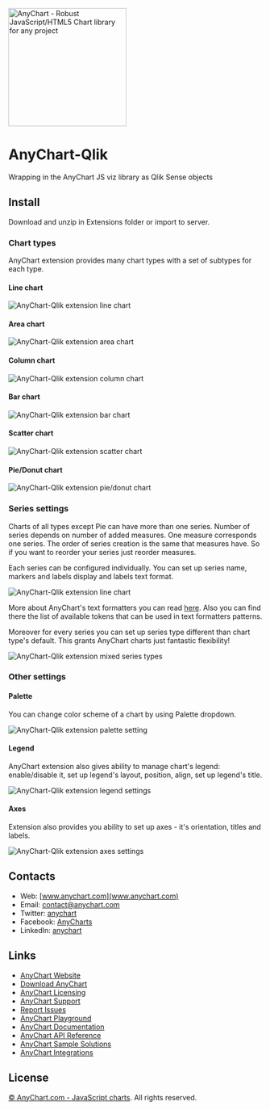 [<img src="https://cdn.anychart.com/images/logo-transparent-segoe.png?2" width="234px" alt="AnyChart - Robust JavaScript/HTML5 Chart library for any project">](https://anychart.com)

AnyChart-Qlik
================

Wrapping in the AnyChart JS viz library as Qlik Sense objects

## Install

Download and unzip in Extensions folder or import to server.

### Chart types

AnyChart extension provides many chart types with a set of subtypes for each type.

#### Line chart
![AnyChart-Qlik extension line chart](/img/image1.png?raw=true)

#### Area chart
![AnyChart-Qlik extension area chart](/img/image2.png?raw=true)

#### Column chart
![AnyChart-Qlik extension column chart](/img/image3.png?raw=true)

#### Bar chart
![AnyChart-Qlik extension bar chart](/img/image4.png?raw=true)

#### Scatter chart
![AnyChart-Qlik extension scatter chart](/img/types_scatter1.png?raw=true)

#### Pie/Donut chart
![AnyChart-Qlik extension pie/donut chart](/img/image6.png?raw=true)

### Series settings

Charts of all types except Pie can have more than one series. Number of series depends on number of added measures.
One measure corresponds one series. The order of series creation is the same that measures have. So if you want to reorder
your series just reorder measures.

Each series can be configured individually. You can set up series name, markers and labels display and labels text format.

![AnyChart-Qlik extension line chart](/img/2panel_measures.png?raw=true)

More about AnyChart's text formatters you can read [here](http://docs.anychart.com/7.13.0/Common_Settings/Text_Formatters).
Also you can find there the list of available tokens that can be used in text formatters patterns.

Moreover for every series you can set up series type different than chart type's default. This grants AnyChart charts just fantastic flexibility!

![AnyChart-Qlik extension mixed series types](/img/mixed4.png?raw=true)

### Other settings

#### Palette
You can change color scheme of a chart by using Palette dropdown.

![AnyChart-Qlik extension palette setting](/img/palettes.png?raw=true)

#### Legend
AnyChart extension also gives ability to manage chart's legend: enable/disable it, set up legend's layout, position, align, set up legend's title.

![AnyChart-Qlik extension legend settings](/img/legend1.png?raw=true)

#### Axes
Extension also provides you ability to set up axes - it's orientation, titles and labels.

![AnyChart-Qlik extension axes settings](/img/4panel_axis.png?raw=true)

## Contacts

* Web: [www.anychart.com](www.anychart.com)
* Email: [contact@anychart.com](mailto:contact@anychart.com)
* Twitter: [anychart](https://twitter.com/anychart)
* Facebook: [AnyCharts](https://www.facebook.com/AnyCharts)
* LinkedIn: [anychart](https://www.linkedin.com/company/anychart)

## Links

* [AnyChart Website](http://www.anychart.com)
* [Download AnyChart](http://www.anychart.com/download/)
* [AnyChart Licensing](http://www.anychart.com/buy/)
* [AnyChart Support](http://www.anychart.com/support/)
* [Report Issues](https://github.com/AnyChart/AnyChart-Ember/issues)
* [AnyChart Playground](http://playground.anychart.com)
* [AnyChart Documentation](http://docs.anychart.com)
* [AnyChart API Reference](http://api.anychart.com)
* [AnyChart Sample Solutions](http://www.anychart.com/solutions/)
* [AnyChart Integrations](http://www.anychart.com/integrations/)

## License

[© AnyChart.com - JavaScript charts](http://www.anychart.com). All rights reserved.

